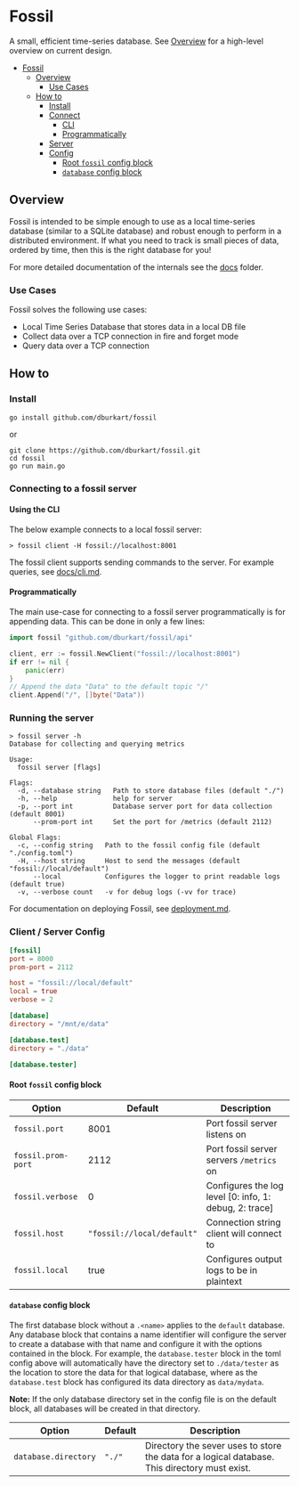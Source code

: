 # Fossil

A small, efficient time-series database. See [Overview](./docs/overview.md) for a high-level overview on current design.

- [Fossil](#fossil)
  - [Overview](#overview)
    - [Use Cases](#use-cases)
  - [How to](#how-to)
    - [Install](#install)
    - [Connect](#connecting-to-a-fossil-server)
      - [CLI](#using-the-cli)
      - [Programmatically](#programmatically)
    - [Server](#running-the-server)
    - [Config](#config)
      - [Root `fossil` config block](#root-fossil-config-block)
      - [`database` config block](#database-config-block)


## Overview

Fossil is intended to be simple enough to use as a local time-series database (similar to a SQLite database) and robust
enough to perform in a distributed environment. If what you need to track is small pieces of data, ordered by time, then
this is the right database for you!

For more detailed documentation of the internals see the [docs](/docs) folder.

### Use Cases

Fossil solves the following use cases:

- Local Time Series Database that stores data in a local DB file
- Collect data over a TCP connection in fire and forget mode
- Query data over a TCP connection

## How to

### Install
```shell
go install github.com/dburkart/fossil
```
or
```shell
git clone https://github.com/dburkart/fossil.git
cd fossil
go run main.go
```

### Connecting to a fossil server

#### Using the CLI

The below example connects to a local fossil server:

```shell
> fossil client -H fossil://localhost:8001
```

The fossil client supports sending commands to the server. For example queries, see [docs/cli.md](./docs/cli.md).

#### Programmatically

The main use-case for connecting to a fossil server programmatically is for appending data. This can
be done in only a few lines:

```go
import fossil "github.com/dburkart/fossil/api"

client, err := fossil.NewClient("fossil://localhost:8001")
if err != nil {
	panic(err)
}
// Append the data "Data" to the default topic "/"
client.Append("/", []byte("Data"))
```

### Running the server

```shell
> fossil server -h
Database for collecting and querying metrics

Usage:
  fossil server [flags]

Flags:
  -d, --database string   Path to store database files (default "./")
  -h, --help              help for server
  -p, --port int          Database server port for data collection (default 8001)
      --prom-port int     Set the port for /metrics (default 2112)

Global Flags:
  -c, --config string   Path to the fossil config file (default "./config.toml")
  -H, --host string     Host to send the messages (default "fossil://local/default")
      --local           Configures the logger to print readable logs (default true)
  -v, --verbose count   -v for debug logs (-vv for trace)
```

For documentation on deploying Fossil, see [deployment.md](./docs/deployment.md).

### Client / Server Config

```toml
[fossil]
port = 8000
prom-port = 2112

host = "fossil://local/default"
local = true
verbose = 2

[database]
directory = "/mnt/e/data"

[database.test]
directory = "./data"

[database.tester]
```

#### Root `fossil` config block
| Option             | Default                    | Description                                            |
| ------------------ | -------------------------- | ------------------------------------------------------ |
| `fossil.port`      | 8001                       | Port fossil server listens on                          |
| `fossil.prom-port` | 2112                       | Port fossil server servers `/metrics` on               |
| `fossil.verbose`   | 0                          | Configures the log level [0: info, 1: debug, 2: trace] |
| `fossil.host`      | `"fossil://local/default"` | Connection string client will connect to               |
| `fossil.local`     | true                       | Configures output logs to be in plaintext              |

####  `database` config block
The first database block without a `.<name>` applies to the `default` database. 
Any database block that contains a name identifier will configure the server 
to create a database with that name and configure it with the options contained
in the block. For example, the `database.tester` block in the toml config above
will automatically have the directory set to `./data/tester` as the location to
store the data for that logical database, where as the `database.test` block
has configured its data directory as `data/mydata`.

**Note:** If the only database directory set in the config file is on the default block, all databases will be created in that directory.

| Option               | Default | Description                                                                                   |
| -------------------- | ------- | --------------------------------------------------------------------------------------------- |
| `database.directory` | `"./"`  | Directory the sever uses to store the data for a logical database. This directory must exist. |
